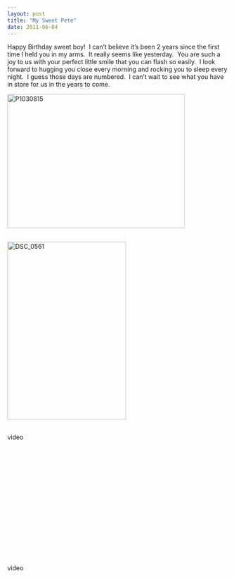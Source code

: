 ```yaml
---
layout: post
title: "My Sweet Pete"
date: 2011-06-04
---
```


<p>Happy Birthday sweet boy!&#160; I can’t believe it’s been 2 years since the first time I held you in my arms.&#160; It really seems like yesterday.&#160; You are such a joy to us with your perfect little smile that you can flash so easily.&#160; I look forward to hugging you close every morning and rocking you to sleep every night.&#160; I guess those days are numbered.&#160; I can’t wait to see what you have in store for us in the years to come.&#160; </p>  <p><a href="/thepaladinos/assets/images/P1030815.jpg" target="_blank"><img style="background-image: none; border-bottom: 0px; border-left: 0px; padding-left: 0px; padding-right: 0px; display: inline; border-top: 0px; border-right: 0px; padding-top: 0px" title="P1030815" border="0" alt="P1030815" src="/thepaladinos/assets/images/P1030815_thumb.jpg" width="404" height="304" /></a></p>  <p>   <br /><a href="/thepaladinos/assets/images/DSC_0561.jpg" target="_blank"><img style="background-image: none; border-bottom: 0px; border-left: 0px; padding-left: 0px; padding-right: 0px; display: inline; border-top: 0px; border-right: 0px; padding-top: 0px" title="DSC_0561" border="0" alt="DSC_0561" src="/thepaladinos/assets/images/DSC_0561_thumb.jpg" width="270" height="404" /></a></p>  <p>   <br />video</p>  <p>   <div style="padding-bottom: 0px; margin: 0px; padding-left: 0px; padding-right: 0px; display: inline; float: none; padding-top: 0px" id="scid:5737277B-5D6D-4f48-ABFC-DD9C333F4C5D:809de7b9-e5fe-445d-8419-f0c2499f51af" class="wlWriterEditableSmartContent"><div><object width="448" height="252"><param name="movie" value="http://www.youtube.com/v/9hRSIWTjtU0?hl=en&amp;hd=1"></param><embed src="http://www.youtube.com/v/9hRSIWTjtU0?hl=en&amp;hd=1" type="application/x-shockwave-flash" width="448" height="252"></embed></object></div></div> </p>  <p>video</p>  <div style="padding-bottom: 0px; margin: 0px; padding-left: 0px; padding-right: 0px; display: inline; float: none; padding-top: 0px" id="scid:5737277B-5D6D-4f48-ABFC-DD9C333F4C5D:7cc60727-d3d8-4ddc-81c6-8b540573cb89" class="wlWriterEditableSmartContent"><div><object width="448" height="252"><param name="movie" value="http://www.youtube.com/v/bKnLqJYygaE?hl=en&amp;hd=1"></param><embed src="http://www.youtube.com/v/bKnLqJYygaE?hl=en&amp;hd=1" type="application/x-shockwave-flash" width="448" height="252"></embed></object></div></div>
